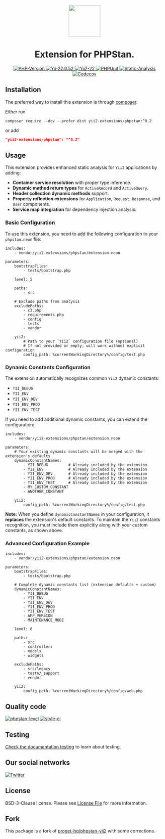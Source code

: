 <p align="center">
    <a href="https://github.com/yii2-extensions/phpstan" target="_blank">
        <img src="https://www.yiiframework.com/image/yii_logo_light.svg" height="100px;">
    </a>
    <h1 align="center">Extension for PHPStan.</h1>
</p>

<p align="center">
    <a href="https://www.php.net/releases/8.1/en.php" target="_blank">
        <img src="https://img.shields.io/badge/PHP-%3E%3D8.1-787CB5" alt="PHP-Version">
    </a>
    <a href="https://github.com/yiisoft/yii2/tree/2.0.52" target="_blank">
        <img src="https://img.shields.io/badge/Yii2%20-2.0.52-blue" alt="Yii-22.0.52">
    </a>
    <a href="https://github.com/yiisoft/yii2/tree/22.0" target="_blank">
        <img src="https://img.shields.io/badge/Yii2%20-22-blue" alt="Yii2-22">
    </a>    
    <a href="https://github.com/yii2-extensions/phpstan/actions/workflows/build.yml" target="_blank">
        <img src="https://github.com/yii2-extensions/phpstan/actions/workflows/build.yml/badge.svg" alt="PHPUnit">
    </a>
    <a href="https://github.com/yii2-extensions/phpstan/actions/workflows/static.yml" target="_blank">        
        <img src="https://github.com/yii2-extensions/phpstan/actions/workflows/static.yml/badge.svg" alt="Static-Analysis">
    </a>          
    <a href="https://codecov.io/gh/yii2-extensions/phpstan" target="_blank">
        <img src="https://codecov.io/gh/yii2-extensions/phpstan/branch/main/graph/badge.svg?token=MF0XUGVLYC" alt="Codecov">
    </a>  
</p>

## Installation

The preferred way to install this extension is through [composer](https://getcomposer.org/download/).

Either run

```shell
composer require --dev --prefer-dist yii2-extensions/phpstan:^0.2
```

or add

```json
"yii2-extensions/phpstan": "^0.2"
```

## Usage

This extension provides enhanced static analysis for `Yii2` applications by adding:

- **Container service resolution** with proper type inference.
- **Dynamic method return types** for `ActiveRecord` and `ActiveQuery`.
- **Header collection dynamic methods** support.
- **Property reflection extensions** for `Application`, `Request`, `Response`, and `User` components.
- **Service map integration** for dependency injection analysis.

### Basic Configuration

To use this extension, you need to add the following configuration to your `phpstan.neon` file:

```neon
includes:
    - vendor/yii2-extensions/phpstan/extension.neon

parameters:
    bootstrapFiles:
        - tests/bootstrap.php

    level: 5

    paths:
        - src

    # Exclude paths from analysis
    excludePaths:
        - c3.php
        - requirements.php
        - config
        - tests
        - vendor

    yii2:
        # Path to your `Yii2` configuration file (optional)
        # If not provided or empty, will work without explicit configuration 
        config_path: %currentWorkingDirectory%/config/test.php
```

### Dynamic Constants Configuration

The extension automatically recognizes common `Yii2` dynamic constants:

- `YII_DEBUG`
- `YII_ENV`
- `YII_ENV_DEV`
- `YII_ENV_PROD`
- `YII_ENV_TEST`

If you need to add additional dynamic constants, you can extend the configuration:

```neon
includes:
    - vendor/yii2-extensions/phpstan/extension.neon

parameters:
    # Your existing dynamic constants will be merged with the extension's defaults
    dynamicConstantNames:
        - YII_DEBUG         # Already included by the extension
        - YII_ENV           # Already included by the extension
        - YII_ENV_DEV       # Already included by the extension
        - YII_ENV_PROD      # Already included by the extension
        - YII_ENV_TEST      # Already included by the extension
        - MY_CUSTOM_CONSTANT
        - ANOTHER_CONSTANT

    yii2:
        config_path: %currentWorkingDirectory%/config/test.php
```

**Note:** When you define `dynamicConstantNames` in your configuration, it **replaces** the extension's default
constants. 
To maintain the `Yii2` constants recognition, you must include them explicitly along with your custom constants, as
shown above.

### Advanced Configuration Example

```neon
includes:
    - vendor/yii2-extensions/phpstan/extension.neon

parameters:
    bootstrapFiles:
        - tests/bootstrap.php

    # Complete dynamic constants list (extension defaults + custom)
    dynamicConstantNames:
        - YII_DEBUG
        - YII_ENV
        - YII_ENV_DEV
        - YII_ENV_PROD
        - YII_ENV_TEST
        - APP_VERSION
        - MAINTENANCE_MODE        

    level: 8    
    
    paths:
        - src
        - controllers
        - models
        - widgets

    excludePaths:
        - src/legacy
        - tests/_support
        - vendor

    yii2:
        config_path: %currentWorkingDirectory%/config/web.php
```

## Quality code

[![phpstan-level](https://img.shields.io/badge/PHPStan%20level-9-blue)](https://github.com/yii2-extensions/phpstan/actions/workflows/static.yml)
[![style-ci](https://github.styleci.io/repos/701347895/shield?branch=main)](https://github.styleci.io/repos/701347895?branch=main)

## Testing

[Check the documentation testing](docs/testing.md) to learn about testing.

## Our social networks

[![Twitter](https://img.shields.io/badge/twitter-follow-1DA1F2?logo=twitter&logoColor=1DA1F2&labelColor=555555?style=flat)](https://twitter.com/Terabytesoftw)

## License

BSD-3-Clause license. Please see [License File](LICENSE.md) for more information.

## Fork 

This package is a fork of [proget-hq/phpstan-yii2](https://github.com/proget-hq/phpstan-yii2) with some corrections.
